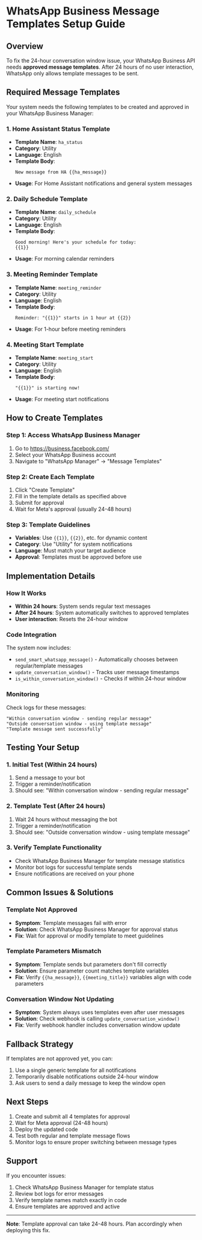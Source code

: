 # WhatsApp Business Message Templates Setup Guide

## Overview

To fix the 24-hour conversation window issue, your WhatsApp Business API needs **approved message templates**. After 24 hours of no user interaction, WhatsApp only allows template messages to be sent.

## Required Message Templates

Your system needs the following templates to be created and approved in your WhatsApp Business Manager:

### 1. Home Assistant Status Template
- **Template Name**: `ha_status`
- **Category**: Utility
- **Language**: English
- **Template Body**: 
  ```
  New message from HA {{ha_message}}
  ```
- **Usage**: For Home Assistant notifications and general system messages

### 2. Daily Schedule Template
- **Template Name**: `daily_schedule`
- **Category**: Utility  
- **Language**: English
- **Template Body**:
  ```
  Good morning! Here's your schedule for today:
  {{1}}
  ```
- **Usage**: For morning calendar reminders

### 3. Meeting Reminder Template
- **Template Name**: `meeting_reminder`
- **Category**: Utility
- **Language**: English
- **Template Body**:
  ```
  Reminder: "{{1}}" starts in 1 hour at {{2}}
  ```
- **Usage**: For 1-hour before meeting reminders

### 4. Meeting Start Template
- **Template Name**: `meeting_start`
- **Category**: Utility
- **Language**: English
- **Template Body**:
  ```
  "{{1}}" is starting now!
  ```
- **Usage**: For meeting start notifications

## How to Create Templates

### Step 1: Access WhatsApp Business Manager
1. Go to https://business.facebook.com/
2. Select your WhatsApp Business account
3. Navigate to "WhatsApp Manager" → "Message Templates"

### Step 2: Create Each Template
1. Click "Create Template"
2. Fill in the template details as specified above
3. Submit for approval
4. Wait for Meta's approval (usually 24-48 hours)

### Step 3: Template Guidelines
- **Variables**: Use `{{1}}`, `{{2}}`, etc. for dynamic content
- **Category**: Use "Utility" for system notifications
- **Language**: Must match your target audience
- **Approval**: Templates must be approved before use

## Implementation Details

### How It Works
- **Within 24 hours**: System sends regular text messages
- **After 24 hours**: System automatically switches to approved templates
- **User interaction**: Resets the 24-hour window

### Code Integration
The system now includes:
- `send_smart_whatsapp_message()` - Automatically chooses between regular/template messages
- `update_conversation_window()` - Tracks user message timestamps
- `is_within_conversation_window()` - Checks if within 24-hour window

### Monitoring
Check logs for these messages:
```
"Within conversation window - sending regular message"
"Outside conversation window - using template message"
"Template message sent successfully"
```

## Testing Your Setup

### 1. Initial Test (Within 24 hours)
1. Send a message to your bot
2. Trigger a reminder/notification
3. Should see: "Within conversation window - sending regular message"

### 2. Template Test (After 24 hours)
1. Wait 24 hours without messaging the bot
2. Trigger a reminder/notification
3. Should see: "Outside conversation window - using template message"

### 3. Verify Template Functionality
- Check WhatsApp Business Manager for template message statistics
- Monitor bot logs for successful template sends
- Ensure notifications are received on your phone

## Common Issues & Solutions

### Template Not Approved
- **Symptom**: Template messages fail with error
- **Solution**: Check WhatsApp Business Manager for approval status
- **Fix**: Wait for approval or modify template to meet guidelines

### Template Parameters Mismatch
- **Symptom**: Template sends but parameters don't fill correctly
- **Solution**: Ensure parameter count matches template variables
- **Fix**: Verify `{{ha_message}}`, `{{meeting_title}}` variables align with code parameters

### Conversation Window Not Updating
- **Symptom**: System always uses templates even after user messages
- **Solution**: Check webhook is calling `update_conversation_window()`
- **Fix**: Verify webhook handler includes conversation window update

## Fallback Strategy

If templates are not approved yet, you can:
1. Use a single generic template for all notifications
2. Temporarily disable notifications outside 24-hour window
3. Ask users to send a daily message to keep the window open

## Next Steps

1. Create and submit all 4 templates for approval
2. Wait for Meta approval (24-48 hours)
3. Deploy the updated code
4. Test both regular and template message flows
5. Monitor logs to ensure proper switching between message types

## Support

If you encounter issues:
1. Check WhatsApp Business Manager for template status
2. Review bot logs for error messages
3. Verify template names match exactly in code
4. Ensure templates are approved and active

---

**Note**: Template approval can take 24-48 hours. Plan accordingly when deploying this fix.